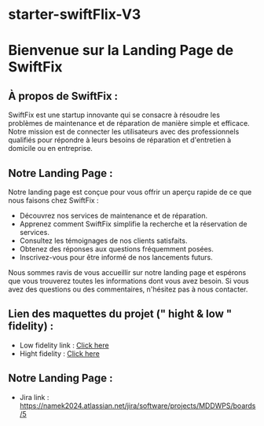 # starter-swiftFlix-V3

# Bienvenue sur la Landing Page de SwiftFix

## À propos de SwiftFix :

SwiftFix est une startup innovante qui se consacre à résoudre les problèmes de maintenance et de réparation de manière simple et efficace. Notre mission est de connecter les utilisateurs avec des professionnels qualifiés pour répondre à leurs besoins de réparation et d'entretien à domicile ou en entreprise.

## Notre Landing Page :

Notre landing page est conçue pour vous offrir un aperçu rapide de ce que nous faisons chez SwiftFix :
- Découvrez nos services de maintenance et de réparation.
- Apprenez comment SwiftFix simplifie la recherche et la réservation de services.
- Consultez les témoignages de nos clients satisfaits.
- Obtenez des réponses aux questions fréquemment posées.
- Inscrivez-vous pour être informé de nos lancements futurs.

Nous sommes ravis de vous accueillir sur notre landing page et espérons que vous trouverez toutes les informations dont vous avez besoin. Si vous avez des questions ou des commentaires, n'hésitez pas à nous contacter.

## Lien des maquettes du projet (" hight & low " fidelity) :
- Low fidelity link     :
<a href='https://www.figma.com/file/RD8mbSg3lTscPyXRmJQN0l/Wireframe-SwiftFix?type=design&mode=design&t=XiqJBQsarwcGveJw-1'>  Click here  </a>
- Hight fidelity        :
<a href='https://www.figma.com/file/Z1e6zX0Px44sjDhxOhaqiu/Project-SwiftFix?type=design&mode=design&t=XiqJBQsarwcGveJw-1'>   Click here  </a>
    
## Notre Landing Page :

  - Jira link :  https://namek2024.atlassian.net/jira/software/projects/MDDWPS/boards/5
